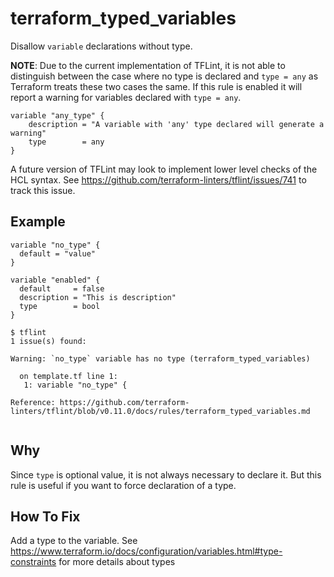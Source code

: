 # terraform_typed_variables
Disallow `variable` declarations without type.

**NOTE**: Due to the current implementation of TFLint, it is not able to distinguish between the case where
no type is declared and `type = any` as Terraform treats these two cases the same. If this rule is enabled
it will report a warning for variables declared with `type = any`.
```
variable "any_type" {
    description = "A variable with 'any' type declared will generate a warning"
    type        = any
}
```

A future version of TFLint may look to implement lower level checks of the HCL syntax. 
See https://github.com/terraform-linters/tflint/issues/741 to track this issue.


## Example

```hcl
variable "no_type" {
  default = "value"
}

variable "enabled" {
  default     = false
  description = "This is description"
  type        = bool
}
```

```
$ tflint
1 issue(s) found:

Warning: `no_type` variable has no type (terraform_typed_variables)

  on template.tf line 1:
   1: variable "no_type" {

Reference: https://github.com/terraform-linters/tflint/blob/v0.11.0/docs/rules/terraform_typed_variables.md
 
```

## Why

Since `type` is optional value, it is not always necessary to declare it. But this rule is useful if you want to force declaration of a type.

## How To Fix
Add a type to the variable. See https://www.terraform.io/docs/configuration/variables.html#type-constraints for more details about types
